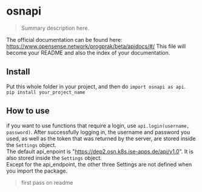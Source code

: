 # osnapi
> Summary description here.


The official documentation can be found here: https://www.opensense.network/progprak/beta/apidocs/#/ 
This file will become your README and also the index of your documentation.

## Install

Put this whole folder in your project, and then do `import osnapi as api`.  
`pip install your_project_name`

## How to use

if you want to use functions that require a login, use `api.login(username, password)`.
After successfully logging in, the username and password you used, as well as the token that was returned by the server, are stored inside the `Settings` object.  
The default api_enpoint is "https://dep2.osn.k8s.ise-apps.de/api/v1.0". It is also stored inside the `Settings` object.  
Except for the api_endpoint, the other three Settings are not defined when you import the package.  

> first pass on readme
